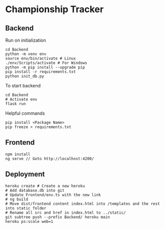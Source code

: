 # Championship Tracker

## Backend
Run on initialization
```
cd Backend
python -m venv env
source env/bin/activate # Linux
./env/Scripts/activate # For Windows
python -m pip install --upgrade pip
pip install -r requirements.txt
python init_db.py
```

To start backend
```
cd Backend
# Activate env
flask run
```

Helpful commands
```
pip install <Package Name>
pip freeze > requirements.txt
```

## Frontend
```
npm install
ng serve // Goto http://localhost:4200/
```

## Deployment
```
heroku create # Create a new heroku
# Add database.db into git
# Update Frontend/env.ts with the new link
# ng build
# Move dist/frontend content index.html into /templates and the rest into static folder
# Rename all src and href in index.html to ../static/
git subtree push --prefix Backend/ heroku main
heroku ps:scale web=1
```
